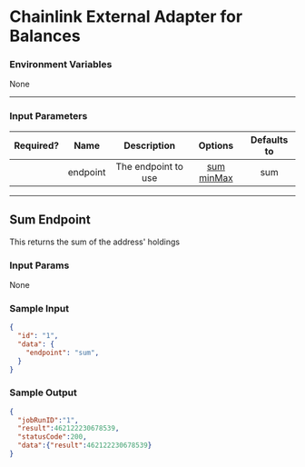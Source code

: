 # Chainlink External Adapter for Balances

### Environment Variables

None

---

### Input Parameters

| Required? |   Name   |     Description     |            Options            | Defaults to |
| :-------: | :------: | :-----------------: | :---------------------------: | :---------: |
|           | endpoint | The endpoint to use | [sum](#Sum-Endpoint) [minMax](#MinMax-Endpoint) |   sum   |

---

## Sum Endpoint

This returns the sum of the address' holdings

### Input Params

None

### Sample Input

```json
{
  "id": "1",
  "data": {
    "endpoint": "sum",
  }
}
```

### Sample Output

```json
{
  "jobRunID":"1",
  "result":462122230678539,
  "statusCode":200,
  "data":{"result":462122230678539}
}
```

